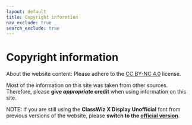 ```yaml
---
layout: default
title: Copyright informtion
nav_exclude: true
search_exclude: true
---
```


# Copyright information

About the website content: Please adhere to the [CC BY-NC 4.0](https://creativecommons.org/licenses/by-nc/4.0) license.

Most of the information on this site was taken from other sources. Therefore, please **give *appropriate* credit** when using information on this site.

NOTE: If you are still using the **ClassWiz X Display Unofficial** font from previous versions of the website, please **switch to the [official version](https://github.com/Wenti-D/ClasswizDisplayFont)**.

